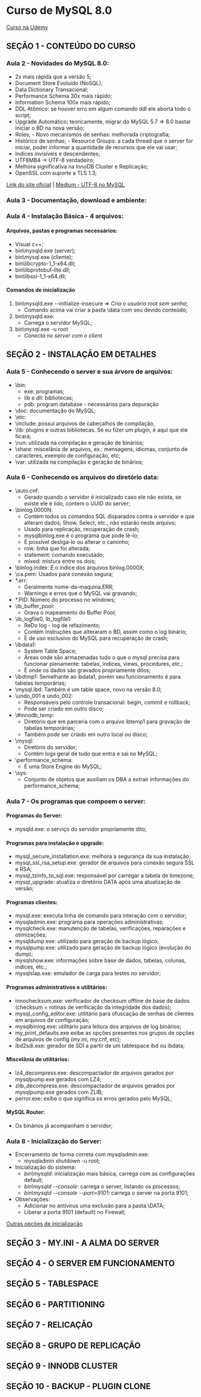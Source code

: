 <h1 class="center">Curso de MySQL 8.0</h1>

[Curso na Udemy](https://www.udemy.com/course/mysql_8_0/learn/lecture/18325436?start=0#overview)

## SEÇÃO 1 - CONTEÚDO DO CURSO

### Aula 2 - Novidades do MySQL 8.0:

- 2x mais rápida que a versão 5;
- Document Store Evoluido (NoSQL);
- Data Dictionary Transacional;
- Performance Schema 30x mais rápido;
- Information Schema 100x mais rápido;
- DDL Atômico: se houver erro em algum comando ddl ele aborta todo o script;
- Upgrade Automático: teoricamente, migrar do MySQL 5.7 => 8.0 bastar iniciar o BD na nova versão;
- Roles; - Novo mecanismos de senhas: melhorada criptografia;
- Histórico de senhas; - Resource Groups: a cada thread que o server for iniciar, poder informar a quantidade de recursos que ele vai usar;
- Indices invisíveis e descendentes;
- UTF8MB4 -> UTF-8 verdadeiro;
- Melhora significativa na InnoDB Cluster e Replicação;
- OpenSSL com suporte a TLS 1.3;

[Link do site oficial](https://dev.mysql.com/doc/refman/8.0/en/mysql-nutshell.html) |
[Medium - UTF-8 no MySQL](https://medium.com/@adamhooper/in-mysql-never-use-utf8-use-utf8mb4-11761243e434)

### Aula 3 - Documentação, download e ambiente:

### Aula 4 - Instalação Básica - 4 arquivos:

<h4>Arquivos, pastas e programas necessários:</h4>
  
  - Visual c++;
  - bin\mysqld.exe (server);
  - bin\mysql.exe (cliente);
  - bin\libcrypto-1_1-x64.dll;
  - bin\libprotobuf-lite.dll;
  - bin\libssl-1_1-x64.dll;

<h4>Comandos de inicialização</h4>

1. bin\mysqld.exe --initialize-insecure => <i>Cria o usuário root sem senha</i>;
   - Comando acima vai criar a pasta \data com seu devido conteúdo;
2. bin\mysqld.exe:
   - Carrega o servidor MySQL;
3. bin\mysql.exe -u root
   - <i>Conecta no server com o client</i>

## SEÇÃO 2 - INSTALAÇÃO EM DETALHES

### Aula 5 - Conhecendo o server e sua árvore de arquivos:

- \bin:
  - exe: programas;
  - lib e dll: bibliotecas;
  - pdb: program database - necessários para depuração
- \doc: documentação do MySQL;
- \etc:
- \include: possui arquivos de cabeçalhos de compilação,
- \lib: plugins e outras bibliotecas. Se eu fizer um plugin, é aqui que ele ficará;
- \run: utilizada na compilação e geração de binários;
- \share: miscelânia de arquivos, ex.: mensagens, idiomas, conjunto de caracteres, exemplo de configuração, etc;
- \var: utilizada na compilação e geração de binários;

### Aula 6 - Conhecendo os arquivos do diretório data:

- \auto.cnf:
  - Gerado quando o servidor é inicializado caso ele não exista, se existe ele é lido, contem o UUID do server;
- \binlog.0000N:
  - Contém todos os comandos SQL disparados contra o servidor e que alteram dados; Show, Select, etc., não estarão neste arquivo;
  - Usado para replicação, recuperação de crash;
  - mysqlbinlog.exe é o programa que pode lê-lo;
  - É possível desliga-lo ou alterar o caminho;
  - row: linha que foi alterada;
  - statement: comando executado;
  - mixed: mistura entre os dois;
- \binlog.index: É o indice dos arquivos binlog.0000X;
- \ca.pem: Usados para conexão segura;
- \*.err:
  - Geralmente nome-da-maquina.ERR;
  - Warnings e erros que o MySQL vai gravando;
- \*.PID: Número do processo no windows;
- \ib_buffer_pool:
  - Grava o mapeamento do Buffer Pool;
- \ib_logfile0, ib_logfile1:
  - ReDo log - log de refazimento;
  - Contém instruções que alteraram o BD, assim como o log binário;
  - É de uso esclusivo do MySQL para recuperação de crash;
- \ibdata1:
  - System Table Space;
  - Áreas onde são armazenadas tudo o que o mysql precisa para funcionar plenamente: tabelas, indices, views, procedures, etc.;
  - É onde os dados são gravados propriamente ditos;
- \ibdtmp1: Semelhante ao ibdata1, porém seu funcionamento é para tabelas temporárias;
- \mysql.ibd: Também é um table space, novo na versão 8.0;
- \undo_001 e undo_002:
  - Responsáveis pelo controle transacional: begin, commit e rollback;
  - Pode ser criado em outro disco;
- \\#innodb_temp\:
  - Diretório que em parceria com o arquivo ibtemp1 para gravação de tabelas temporárias;
  - Também pode ser criado em outro local ou disco;
- \\mysql\:
  - Diretório do servidor;
  - Contém logs geral de tudo que entra e sai no MySQL;
- \\performance_schema\:
  - É uma Store Engine do MySQL;
- \\sys\:
  - Conjunto de objetos que auxiliam os DBA a extrair informações do performance_schema;

### Aula 7 - Os programas que compoem o server:

<h4>Programas do Server:</h4>

- mysqld.exe: o serviço do servidor propriamente dito;

<h4>Programas para instalação e upgrade:</h4>

- mysql_secure_installation.exe: melhora a segurança da sua instalação;
- mysql_ssl_rsa_setup.exe: gerador de arquivos para conexão segura SSL e RSA;
- mysql_tzinfo_to_sql.exe: responsável por carregar a tabela de timezone;
- mysql_upgrade: atualiza o diretório DATA após uma atualização de versão;

<h4>Programas clientes:</h4>

- mysql.exe: executa linha de comando para interação com o servidor;
- mysqladmin.exe: programa para operações administrativas;
- mysqlcheck.exe: manutenção de tabelas, verificações, reparações e otimizações;
- mysqldump.exe: utilizado para geração de backup lógico;
- mysqlpump.exe: utilizado para geração de backup lógico (evolução do dump);
- mysqlshow.exe: informações sobre base de dados, tabelas, colunas, indices, etc.;
- mysqlslap.exe: emulador de carga para testes no servidor;

<h4>Programas administrativos e utilitários:</h4>

- innochecksum.exe: verificador de checksum offline de base de dados (checksum = rotinas de verificação da integridade dos dados);
- mysql_config_editor.exe: utilitário para ofuscação de senhas de clientes em arquivos de configuração;
- mysqlbinlog.exe: utilitário para leitura dos arquivos de log binários;
- my_print_defaults.exe exibe as opções presentes nos grupos de opções de arquivos de config (my.ini, my.cnf, etc);
- ibd2sdi.exe: gerador de SDI a partir de um tablespace ibd ou ibdata;

<h4>Miscelânia de utilitários:</h4>

- lz4_decompress.exe: descompactador de arquivos gerados por mysqlpump.exe gerados com LZ4;
- zlib_decompress.exe: descompactador de arquivos gerados por mysqlpump.exe gerados com ZLIB;
- perror.exe: exibe o que significa os erros gerados pelo MySQL;

<h4>MySQL Router:</h4>

- Os binários já acompanham o servidor;

### Aula 8 - Inicialização do Server:

- Encerramento de forma correta com mysqladmin.exe:
  - mysqladmin shutdown -u root;
- Inicialização do sistema:
  - _bin\mysqld_: inicialização mais básica, carrega com as configurações default;
  - _bin\mysqld --console_: carrega o server, listando os processos;
  - _bin\mysqld --console --port=9101_: carrega o server na porta 9101;
- Observações:
  - Adicionar no antivirus uma exclusão para a pasta \DATA;
  - Liberar a porta 9101 (default) no Firewall;

[Outras opções de inicialização](https://dev.mysql.com/doc/refman/8.0/en/server-options.html)

## SEÇÃO 3 - MY.INI - A ALMA DO SERVER

## SEÇÃO 4 - O SERVER EM FUNCIONAMENTO

## SEÇÃO 5 - TABLESPACE

## SEÇÃO 6 - PARTITIONING

## SEÇÃO 7 - RELICAÇÃO

## SEÇÃO 8 - GRUPO DE REPLICAÇÃO

## SEÇÃO 9 - INNODB CLUSTER

## SEÇÃO 10 - BACKUP - PLUGIN CLONE
